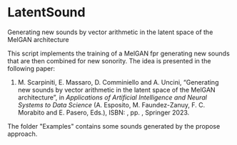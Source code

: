 # LatentSound
Generating new sounds by vector arithmetic in the latent space of the MelGAN architecture

This script implements the training of a MelGAN fpr generating new sounds that are then combined for new sonority. The idea is presented in the following paper:

1. M. Scarpiniti, E. Massaro, D. Comminiello and A. Uncini, “Generating new sounds by vector arithmetic in the latent space of the MelGAN architecture”, in *Applications of Artificial Intelligence and Neural Systems to Data Science* (A. Esposito, M. Faundez-Zanuy, F. C. Morabito and E. Pasero, Eds.), ISBN: , pp. , Springer 2023.

The folder "Examples" contains some sounds generated by the propose approach.
